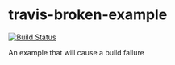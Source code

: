 # travis-broken-example 
[![Build Status](https://travis-ci.org/dyadyaJora/travis-broken-example-1.svg?branch=master)](https://travis-ci.org/dyadyaJora/travis-broken-example-1)

An example that will cause a build failure
